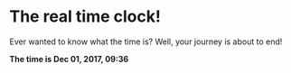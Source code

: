 # The real time clock!

Ever wanted to know what the time is? Well, your journey is about to end!

**The time is Dec 01, 2017, 09:36**